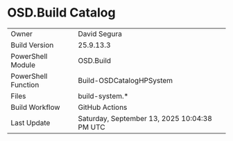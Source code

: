 ﻿# OSD.Build Catalog

| | |
|-|-|
| Owner | David Segura |
| Build Version | 25.9.13.3 |
| PowerShell Module | OSD.Build |
| PowerShell Function | Build-OSDCatalogHPSystem |
| Files | build-system.* |
| Build Workflow | GitHub Actions |
| Last Update | Saturday, September 13, 2025 10:04:38 PM UTC |
